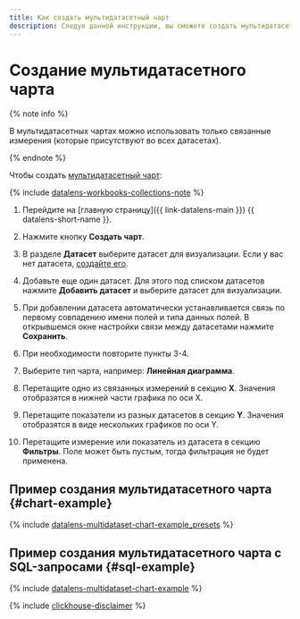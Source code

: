 ```yaml
---
title: Как создать мультидатасетный чарт
description: Следуя данной инструкции, вы сможете создать мультидатасетный чарт.
---
```


# Создание мультидатасетного чарта

{% note info %}

В мультидатасетных чартах можно использовать только связанные измерения (которые присутствуют во всех датасетах).

{% endnote %}

Чтобы создать [мультидатасетный чарт](../../concepts/chart/index.md#multi-dataset-charts):


{% include [datalens-workbooks-collections-note](../../../_includes/datalens/operations/datalens-workbooks-collections-note.md) %}



1. Перейдите на [главную страницу]({{ link-datalens-main }}) {{ datalens-short-name }}.
1. Нажмите кнопку **Создать чарт**.



1. В разделе **Датасет** выберите датасет для визуализации. Если у вас нет датасета, [создайте его](../../dataset/create-dataset.md#create).
1. Добавьте еще один датасет. Для этого под списком датасетов нажмите **Добавить датасет** и выберите датасет для визуализации.
1. При добавлении датасета автоматически устанавливается связь по первому совпадению имени полей и типа данных полей. В открывшемся окне настройки связи между датасетами нажмите **Сохранить**.
1. При необходимости повторите пункты 3-4.
1. Выберите тип чарта, например: **Линейная диаграмма**.
1. Перетащите одно из связанных измерений в секцию **X**. Значения отобразятся в нижней части графика по оси X.
1. Перетащите показатели из разных датасетов в секцию **Y**. Значения отобразятся в виде нескольких графиков по оси Y.
1. Перетащите измерение или показатель из датасета в секцию **Фильтры**. Поле может быть пустым, тогда фильтрация не будет применена.



## Пример создания мультидатасетного чарта {#chart-example}

{% include [datalens-multidataset-chart-example_presets](../../../_includes/datalens/datalens-multidataset-chart-example_presets.md) %}


## Пример создания мультидатасетного чарта с SQL-запросами {#sql-example}


{% include [datalens-multidataset-chart-example](../../../_includes/datalens/datalens-multidataset-chart-example.md) %}


{% include [clickhouse-disclaimer](../../../_includes/clickhouse-disclaimer.md) %}